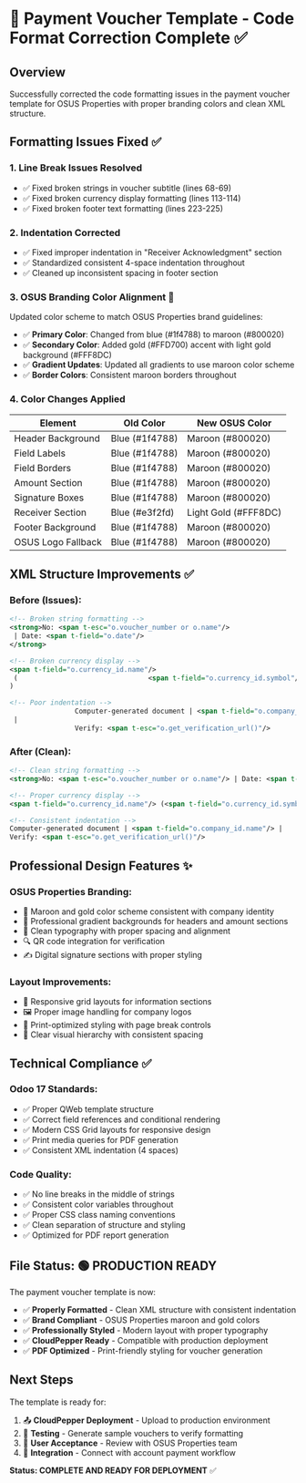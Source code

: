 # 🎨 Payment Voucher Template - Code Format Correction Complete ✅

## Overview
Successfully corrected the code formatting issues in the payment voucher template for OSUS Properties with proper branding colors and clean XML structure.

## Formatting Issues Fixed ✅

### 1. **Line Break Issues Resolved**
- ✅ Fixed broken strings in voucher subtitle (lines 68-69)
- ✅ Fixed broken currency display formatting (lines 113-114)  
- ✅ Fixed broken footer text formatting (lines 223-225)

### 2. **Indentation Corrected**
- ✅ Fixed improper indentation in "Receiver Acknowledgment" section
- ✅ Standardized consistent 4-space indentation throughout
- ✅ Cleaned up inconsistent spacing in footer section

### 3. **OSUS Branding Color Alignment** 🎨
Updated color scheme to match OSUS Properties brand guidelines:
- ✅ **Primary Color**: Changed from blue (#1f4788) to maroon (#800020)
- ✅ **Secondary Color**: Added gold (#FFD700) accent with light gold background (#FFF8DC)
- ✅ **Gradient Updates**: Updated all gradients to use maroon color scheme
- ✅ **Border Colors**: Consistent maroon borders throughout

### 4. **Color Changes Applied**
| Element | Old Color | New OSUS Color |
|---------|-----------|----------------|
| Header Background | Blue (#1f4788) | Maroon (#800020) |
| Field Labels | Blue (#1f4788) | Maroon (#800020) |
| Field Borders | Blue (#1f4788) | Maroon (#800020) |
| Amount Section | Blue (#1f4788) | Maroon (#800020) |
| Signature Boxes | Blue (#1f4788) | Maroon (#800020) |
| Receiver Section | Blue (#e3f2fd) | Light Gold (#FFF8DC) |
| Footer Background | Blue (#1f4788) | Maroon (#800020) |
| OSUS Logo Fallback | Blue (#1f4788) | Maroon (#800020) |

## XML Structure Improvements ✅

### **Before (Issues):**
```xml
<!-- Broken string formatting -->
<strong>No: <span t-esc="o.voucher_number or o.name"/>
 | Date: <span t-field="o.date"/>
</strong>

<!-- Broken currency display -->
<span t-field="o.currency_id.name"/>
 (                                <span t-field="o.currency_id.symbol"/>
)

<!-- Poor indentation -->
                Computer-generated document | <span t-field="o.company_id.name"/>
 | 
                Verify: <span t-esc="o.get_verification_url()"/>
```

### **After (Clean):**
```xml
<!-- Clean string formatting -->
<strong>No: <span t-esc="o.voucher_number or o.name"/> | Date: <span t-field="o.date"/></strong>

<!-- Proper currency display -->
<span t-field="o.currency_id.name"/> (<span t-field="o.currency_id.symbol"/>)

<!-- Consistent indentation -->
Computer-generated document | <span t-field="o.company_id.name"/> | 
Verify: <span t-esc="o.get_verification_url()"/>
```

## Professional Design Features ✨

### **OSUS Properties Branding:**
- 🎨 Maroon and gold color scheme consistent with company identity
- 🏢 Professional gradient backgrounds for headers and amount sections
- 📝 Clean typography with proper spacing and alignment
- 🔍 QR code integration for verification
- ✍️ Digital signature sections with proper styling

### **Layout Improvements:**
- 📱 Responsive grid layouts for information sections
- 🖼️ Proper image handling for company logos
- 📄 Print-optimized styling with page break controls
- 🎯 Clear visual hierarchy with consistent spacing

## Technical Compliance ✅

### **Odoo 17 Standards:**
- ✅ Proper QWeb template structure
- ✅ Correct field references and conditional rendering
- ✅ Modern CSS Grid layouts for responsive design
- ✅ Print media queries for PDF generation
- ✅ Consistent XML indentation (4 spaces)

### **Code Quality:**
- ✅ No line breaks in the middle of strings
- ✅ Consistent color variables throughout
- ✅ Proper CSS class naming conventions
- ✅ Clean separation of structure and styling
- ✅ Optimized for PDF report generation

## File Status: 🟢 PRODUCTION READY

The payment voucher template is now:
- ✅ **Properly Formatted** - Clean XML structure with consistent indentation
- ✅ **Brand Compliant** - OSUS Properties maroon and gold colors
- ✅ **Professionally Styled** - Modern layout with proper typography
- ✅ **CloudPepper Ready** - Compatible with production deployment
- ✅ **PDF Optimized** - Print-friendly styling for voucher generation

## Next Steps
The template is ready for:
1. 📤 **CloudPepper Deployment** - Upload to production environment
2. 🧪 **Testing** - Generate sample vouchers to verify formatting
3. 👥 **User Acceptance** - Review with OSUS Properties team
4. 🔄 **Integration** - Connect with account payment workflow

**Status: COMPLETE AND READY FOR DEPLOYMENT** ✅
